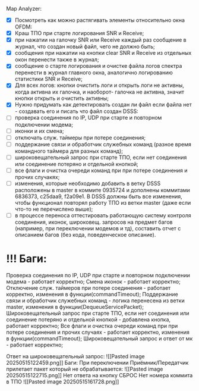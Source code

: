 Map Analyzer:
- [x] Посмотреть как можно растягивать элементы относительно окна
OFDM: 
- [x] Краш ТПО при старте логирования SNR и Receive;
- [x] при нажатии на галочку SNR или Receive каждый раз сообщение в журнал, что создан новый файл, чего не должно быть;
- [x] сообщения при нажатии на кнопки clear SNR и Receive из отдельных окон перенести также в журнал;
- [x] cообщение о старте логирования и очистке файла логов спектра перенести в журнал главного окна, аналогично логированию статистики SNR и Receive;
- [x] Для всех логов: кнопки очистить логи и открыть логи не активны, когда активна их галочка, и наоборот- галочка не активна, значит кнопки открыть и очистить активны;
- [x] Нужно придумать как детектировать создан ли файл если файла нет - создавать его и писать что файл создан 
DSSS:
- [ ] проверка соединения по IP, UDP при старте и повторном подключении модема;
- [ ] иконки и их смена;
- [ ] отключать служ. таймеры при потере соединения;
- [ ] поддержание связи и обработчик служебных команд (разное время командного таймера для разных команд);
- [ ] широковещательный запрос при старте ТПО, если нет соединения или соединение потеряно и отдельной кнопкой;
- [ ] все флаги и очистка очереди команд при при потере соединения и прочих случакях;
- [ ] изменения, которые необходимо добавить в ветку DSSS расположены в master в коммите 0935724 и дополнены коммитами 6836373, c25daa9, f2a09e1. В DSSS должны быть все изменения, чтобы функционал повторял работу ТПО из ветки master (даже если что-то не перечислено выше);
- [ ] в процессе переноса оттестировать работающую систему контроля соединения, иконок, широковещ. запросов на предмет багов (например, при переключении модемов и тд), составить отчет с описанием багов (без кода, поведенческое описание).

# !!! Баги:
Проверка соединения по IP, UDP при старте и повторном подключении модема - работает корректно;
Смена иконок - работает корректно;
Отключение служ. таймеров при потере соединения - работает корректно, изменения в функции(commandTimeout); 
Поддержание связи и обработчик служебных команд - логика перенесена из ветки master, изменения в функции(DequeueServicePacket);
Широковещательный запрос при старте ТПО, если нет соединения или соединение потеряно и отдельной кнопкой - добавлена кнопка, работает корректно;
Все флаги и очистка очереди команд при при потере соединения и прочих случаях - работает корректно, изменения в функции(commandTimeout);
Широковещательный запрос и ответ от мк - работает корректно;

Ответ на широковещательный запрос:
![[Pasted image 20250515122459.png]]
Баги:
При переключении Приёмник/Передатчик прилетает пакет который не обрабатывается:
![[Pasted image 20250515122715.png]]
Нет ответа на кнопку СБРОС
Нет номера коммита в ТПО
![[Pasted image 20250515161728.png]]

